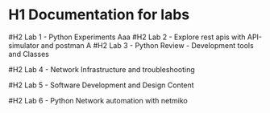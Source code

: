 # H1 Documentation for labs
#H2 Lab 1 - Python Experiments
Aaa
#H2 Lab 2 - Explore rest apis with API-simulator and postman
A
#H2 Lab 3 - Python Review - Development tools and Classes

#H2 Lab 4 - Network Infrastructure and troubleshooting

#H2 Lab 5 - Software Development and Design Content

#H2 Lab 6 - Python Network automation with netmiko

